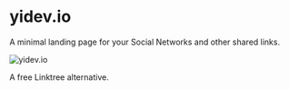# yidev.io

A minimal landing page for your Social Networks and other shared links.

![yidev.io](https://ik.imagekit.io/0oguwfou0i/yidev.PNG?updatedAt=1704033079342)

A free Linktree alternative.
